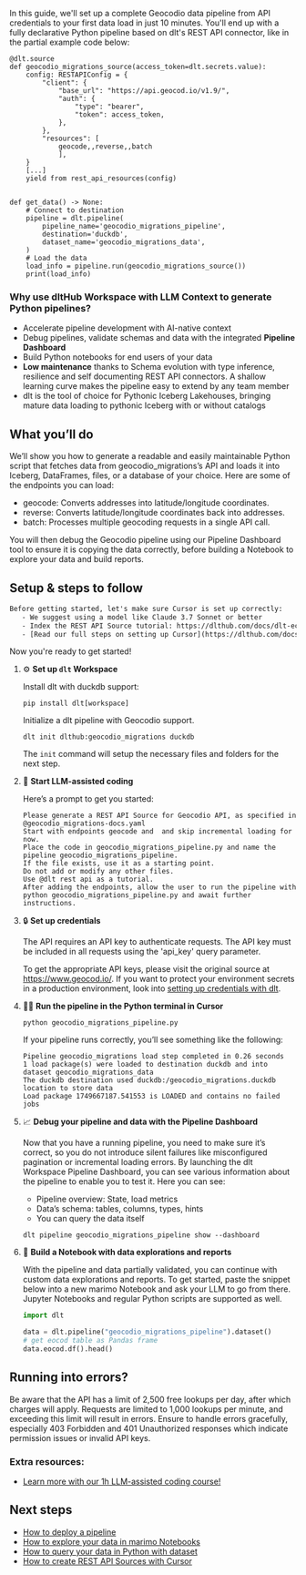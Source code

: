 In this guide, we'll set up a complete Geocodio data pipeline from API credentials to your first data load in just 10 minutes. You'll end up with a fully declarative Python pipeline based on dlt's REST API connector, like in the partial example code below:

```python-outcome
@dlt.source
def geocodio_migrations_source(access_token=dlt.secrets.value):
    config: RESTAPIConfig = {
        "client": {
            "base_url": "https://api.geocod.io/v1.9/",
            "auth": {
                "type": "bearer",
                "token": access_token,
            },
        },
        "resources": [
            geocode,,reverse,,batch
            ],
    }
    [...]
    yield from rest_api_resources(config)


def get_data() -> None:
    # Connect to destination
    pipeline = dlt.pipeline(
        pipeline_name='geocodio_migrations_pipeline',
        destination='duckdb',
        dataset_name='geocodio_migrations_data', 
    )
    # Load the data
    load_info = pipeline.run(geocodio_migrations_source())
    print(load_info) 
```

### Why use dltHub Workspace with LLM Context to generate Python pipelines?

- Accelerate pipeline development with AI-native context
- Debug pipelines, validate schemas and data with the integrated **Pipeline Dashboard**
- Build Python notebooks for end users of your data
- **Low maintenance** thanks to Schema evolution with type inference, resilience and self documenting REST API connectors. A shallow learning curve makes the pipeline easy to extend by any team member
- dlt is the tool of choice for Pythonic Iceberg Lakehouses, bringing mature data loading to pythonic Iceberg with or without catalogs

## What you’ll do

We’ll show you how to generate a readable and easily maintainable Python script that fetches data from geocodio_migrations’s API and loads it into Iceberg, DataFrames, files, or a database of your choice. Here are some of the endpoints you can load:

- geocode: Converts addresses into latitude/longitude coordinates.
- reverse: Converts latitude/longitude coordinates back into addresses.
- batch: Processes multiple geocoding requests in a single API call.

You will then debug the Geocodio pipeline using our Pipeline Dashboard tool to ensure it is copying the data correctly, before building a Notebook to explore your data and build reports.

## Setup & steps to follow

```default
Before getting started, let's make sure Cursor is set up correctly:
   - We suggest using a model like Claude 3.7 Sonnet or better
   - Index the REST API Source tutorial: https://dlthub.com/docs/dlt-ecosystem/verified-sources/rest_api/ and add it to context as **@dlt rest api**
   - [Read our full steps on setting up Cursor](https://dlthub.com/docs/dlt-ecosystem/llm-tooling/cursor-restapi#23-configuring-cursor-with-documentation)
```

Now you're ready to get started!

1. ⚙️ **Set up `dlt` Workspace**
    
    Install dlt with duckdb support:
    ```shell
    pip install dlt[workspace]
    ```

    Initialize a dlt pipeline with Geocodio support.
    ```shell
    dlt init dlthub:geocodio_migrations duckdb
    ```

    The `init` command will setup the necessary files and folders for the next step.
    
2. 🤠 **Start LLM-assisted coding**
    
    Here’s a prompt to get you started:
    
    ```prompt
    Please generate a REST API Source for Geocodio API, as specified in @geocodio_migrations-docs.yaml 
    Start with endpoints geocode and  and skip incremental loading for now. 
    Place the code in geocodio_migrations_pipeline.py and name the pipeline geocodio_migrations_pipeline. 
    If the file exists, use it as a starting point. 
    Do not add or modify any other files. 
    Use @dlt rest api as a tutorial. 
    After adding the endpoints, allow the user to run the pipeline with python geocodio_migrations_pipeline.py and await further instructions.
    ```

    
3. 🔒 **Set up credentials** 
    
    The API requires an API key to authenticate requests. The API key must be included in all requests using the 'api_key' query parameter.
    
    To get the appropriate API keys, please visit the original source at https://www.geocod.io/.
    If you want to protect your environment secrets in a production environment, look into [setting up credentials with dlt](https://dlthub.com/docs/walkthroughs/add_credentials).
    
4. 🏃‍♀️ **Run the pipeline in the Python terminal in Cursor**
    
    ```shell
    python geocodio_migrations_pipeline.py
    ```
    
    If your pipeline runs correctly, you’ll see something like the following:
    
    ```shell
    Pipeline geocodio_migrations load step completed in 0.26 seconds
    1 load package(s) were loaded to destination duckdb and into dataset geocodio_migrations_data
    The duckdb destination used duckdb:/geocodio_migrations.duckdb location to store data
    Load package 1749667187.541553 is LOADED and contains no failed jobs
    ```
    
5. 📈 **Debug your pipeline and data with the Pipeline Dashboard**

    Now that you have a running pipeline, you need to make sure it’s correct, so you do not introduce silent failures like misconfigured pagination or incremental loading errors. By launching the dlt Workspace Pipeline Dashboard, you can see various information about the pipeline to enable you to test it. Here you can see:
    - Pipeline overview: State, load metrics
    - Data’s schema: tables, columns, types, hints
    - You can query the data itself
    
    ```shell
    dlt pipeline geocodio_migrations_pipeline show --dashboard
    ```
    
6. 🐍 **Build a Notebook with data explorations and reports**

    With the pipeline and data partially validated, you can continue with custom data explorations and reports. To get started, paste the snippet below into a new marimo Notebook and ask your LLM to go from there. Jupyter Notebooks and regular Python scripts are supported as well.

    
    ```python
    import dlt

   data = dlt.pipeline("geocodio_migrations_pipeline").dataset()
   # get eocod table as Pandas frame
   data.eocod.df().head()
    ```

## Running into errors?

Be aware that the API has a limit of 2,500 free lookups per day, after which charges will apply. Requests are limited to 1,000 lookups per minute, and exceeding this limit will result in errors. Ensure to handle errors gracefully, especially 403 Forbidden and 401 Unauthorized responses which indicate permission issues or invalid API keys.

### Extra resources:

- [Learn more with our 1h LLM-assisted coding course!](https://www.youtube.com/watch?v=GGid70rnJuM)

## Next steps

- [How to deploy a pipeline](https://dlthub.com/docs/walkthroughs/deploy-a-pipeline)
- [How to explore your data in marimo Notebooks](https://dlthub.com/docs/general-usage/dataset-access/marimo)
- [How to query your data in Python with dataset](https://dlthub.com/docs/general-usage/dataset-access/dataset)
- [How to create REST API Sources with Cursor](https://dlthub.com/docs/dlt-ecosystem/llm-tooling/cursor-restapi)
